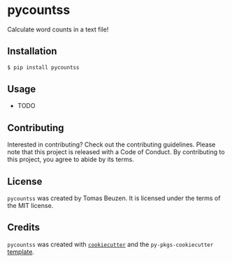 # pycountss

Calculate word counts in a text file!

## Installation

```bash
$ pip install pycountss
```

## Usage

- TODO

## Contributing

Interested in contributing? Check out the contributing guidelines. Please note that this project is released with a Code of Conduct. By contributing to this project, you agree to abide by its terms.

## License

`pycountss` was created by Tomas Beuzen. It is licensed under the terms of the MIT license.

## Credits

`pycountss` was created with [`cookiecutter`](https://cookiecutter.readthedocs.io/en/latest/) and the `py-pkgs-cookiecutter` [template](https://github.com/py-pkgs/py-pkgs-cookiecutter).
